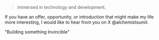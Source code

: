 > immersed in technology and development.

If you have an offer, opportunity, or introduction that might make my life more interesting, I would like to hear from you on X @alchemistsumit.

"Building something Invincible"